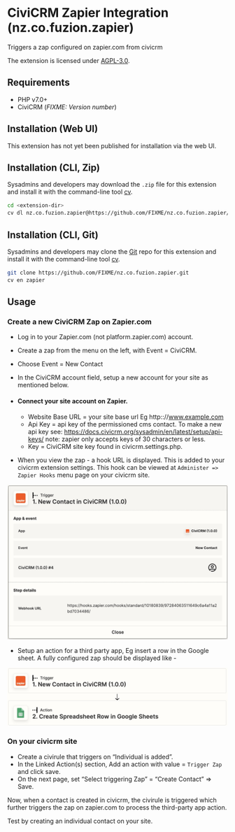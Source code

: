 # CiviCRM Zapier Integration (nz.co.fuzion.zapier)

Triggers a zap configured on zapier.com from civicrm

The extension is licensed under [AGPL-3.0](LICENSE.txt).

## Requirements

* PHP v7.0+
* CiviCRM (*FIXME: Version number*)

## Installation (Web UI)

This extension has not yet been published for installation via the web UI.

## Installation (CLI, Zip)

Sysadmins and developers may download the `.zip` file for this extension and
install it with the command-line tool [cv](https://github.com/civicrm/cv).

```bash
cd <extension-dir>
cv dl nz.co.fuzion.zapier@https://github.com/FIXME/nz.co.fuzion.zapier/archive/master.zip
```

## Installation (CLI, Git)

Sysadmins and developers may clone the [Git](https://en.wikipedia.org/wiki/Git) repo for this extension and
install it with the command-line tool [cv](https://github.com/civicrm/cv).

```bash
git clone https://github.com/FIXME/nz.co.fuzion.zapier.git
cv en zapier
```

## Usage

### Create a new CiviCRM Zap on Zapier.com
- Log in to your Zapier.com (not platform.zapier.com) account.
- Create a zap from the menu on the left, with Event = CiviCRM.
- Choose Event = New Contact
- In the CiviCRM account field, setup a new account for your site as mentioned below.

- #### Connect your site account on Zapier.
    - Website Base URL = your site base url Eg http:://www.example.com
    - Api Key = api key of the permissioned cms contact. To make a new api key see: https://docs.civicrm.org/sysadmin/en/latest/setup/api-keys/
        note: zapier only accepts keys of 30 characters or less.
    - Key = CiviCRM site key found in civicrm.settings.php.

- When you view the zap - a hook URL is displayed. This is added to your civicrm extension settings. This hook can be viewed at `Administer => Zapier Hooks` menu page on your civicrm site.

![Screenshot](/images/connect_civicrm_on_zapier.jpg)

- Setup an action for a third party app, Eg insert a row in the Google sheet. A fully configured zap should be displayed like -

![Screenshot](/images/zap.jpg)

### On your civicrm site
- Create a civirule that triggers on “Individual is added”.
- In the Linked Action(s) section, Add an action with value = `Trigger Zap` and click save.
- On the next page, set “Select triggering Zap” = “Create Contact” => Save.

Now, when a contact is created in civicrm, the civirule is triggered which further triggers the zap on zapier.com to process the third-party app action.

Test by creating an individual contact on your site.
